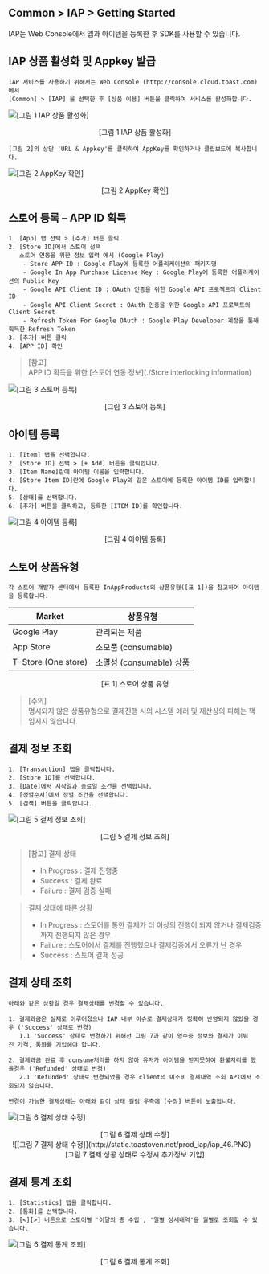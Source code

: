 ## Common > IAP > Getting Started

IAP는 Web Console에서 앱과 아이템을 등록한 후 SDK를 사용할 수 있습니다.

## IAP 상품 활성화 및 Appkey 발급

```
IAP 서비스를 사용하기 위해서는 Web Console (http://console.cloud.toast.com)에서
[Common] > [IAP] 을 선택한 후 [상품 이용] 버튼을 클릭하여 서비스를 활성화합니다.
```

![[그림 1 IAP 상품 활성화]](http://static.toastoven.net/prod_iap/iap_n_30.png)
<center>[그림 1 IAP 상품 활성화]</center>

```
[그림 2]의 상단 'URL & Appkey'를 클릭하여 AppKey를 확인하거나 클립보드에 복사합니다.
```

![[그림 2 AppKey 확인]](http://static.toastoven.net/prod_iap/iap_n_31.png)
<center>[그림 2 AppKey 확인]</center>

## 스토어 등록 – APP ID 획득

```
1. [App] 탭 선택 > [추가] 버튼 클릭  
2. [Store ID]에서 스토어 선택  
   스토어 연동을 위한 정보 입력 예시 (Google Play)  
    - Store APP ID : Google Play에 등록한 어플리케이션의 패키지명  
    - Google In App Purchase License Key : Google Play에 등록한 어플리케이션의 Public Key  
    - Google API Client ID : OAuth 인증을 위한 Google API 프로젝트의 Client ID  
    - Google API Client Secret : OAuth 인증을 위한 Google API 프로젝트의 Client Secret  
    - Refresh Token For Google OAuth : Google Play Developer 계정을 통해 획득한 Refresh Token  
3. [추가] 버튼 클릭  
4. [APP ID] 확인
```

> [참고]  
> APP ID 획득을 위한 [스토어 연동 정보](./Store interlocking information)    

![[그림 3 스토어 등록]](http://static.toastoven.net/prod_iap/iap_n_32.png)
<center>[그림 3 스토어 등록]</center>

## 아이템 등록

```
1. [Item] 탭을 선택합니다.  
2. [Store ID] 선택 > [+ Add] 버튼을 클릭합니다.  
3. [Item Name]란에 아이템 이름을 입력합니다.  
4. [Store Item ID]란에 Google Play와 같은 스토어에 등록한 아이템 ID를 입력합니다.  
5. [상태]를 선택합니다.  
6. [추가] 버튼을 클릭하고, 등록한 [ITEM ID]를 확인합니다.  
```

![[그림 4 아이템 등록]](http://static.toastoven.net/prod_iap/iap_n_33.png)
<center>[그림 4 아이템 등록]</center>

## 스토어 상품유형

```
각 스토어 개발자 센터에서 등록한 InAppProducts의 상품유형([표 1])을 참고하여 아이템을 등록합니다.
```

|Market|	상품유형|
|---|---|
|Google Play|	관리되는 제품|
|App Store|	소모품 (consumable)|
|T-Store (One store)|	소멸성 (consumable) 상품|

<center>[표 1] 스토어 상품 유형</center>

> [주의]  
> 명시되지 않은 상품유형으로 결제진행 시의 시스템 에러 및 재산상의 피해는 책임지지 않습니다.

## 결제 정보 조회

```
1. [Transaction] 탭을 클릭합니다.  
2. [Store ID]를 선택합니다.  
3. [Date]에서 시작일과 종료일 조건을 선택합니다.  
4. [정렬순서]에서 정렬 조건을 선택합니다.
5. [검색] 버튼을 클릭합니다.  
```

![[그림 5 결제 정보 조회]](http://static.toastoven.net/prod_iap/iap_n_44.png)
<center>[그림 5 결제 정보 조회]</center>

> [참고]
> 결제 상태   
>  - In Progress : 결제 진행중   
>  - Success : 결제 완료   
>  - Failure : 결제 검증 실패  

> 결제 상태에 따른 상황  
>  - In Progress : 스토어를 통한 결제가 더 이상의 진행이 되지 않거나 결제검증까지 진행되지 않은 경우  
>  - Failure : 스토어에서 결제를 진행했으나 결제검증에서 오류가 난 경우  
>  - Success : 스토어 결제 성공


## 결제 상태 조회
```
아래와 같은 상황일 경우 결제상태를 변경할 수 있습니다.

1. 결제과금은 실제로 이루어졌으나 IAP 내부 이슈로 결제상태가 정확히 반영되지 않았을 경우 ('Success' 상태로 변경)
   1.1 'Success' 상태로 변경하기 위해선 그림 7과 같이 영수증 정보와 결제가 이뤄진 가격, 통화를 기입해야 합니다.

2. 결제과금 완료 후 consume처리를 하지 않아 유저가 아이템을 받지못하여 환불처리를 했을경우 ('Refunded' 상태로 변경)
   2.1 'Refunded' 상태로 변경되었을 경우 client의 미소비 결제내역 조회 API에서 조회되지 않습니다.

변경이 가능한 결제상태는 아래와 같이 상태 컬럼 우측에 [수정] 버튼이 노출됩니다.
```
![[그림 6 결제 상태 수정]](http://static.toastoven.net/prod_iap/iap_45.png)
<center>[그림 6 결제 상태 수정]</center>
 
![[그림 7 결제 상태 수정]](http://static.toastoven.net/prod_iap/iap_46.PNG)
<center>[그림 7 결제 성공 상태로 수정시 추가정보 기입]</center>




## 결제 통계 조회

```
1. [Statistics] 탭을 클릭합니다.  
2. [통화]를 선택합니다.  
3. [<][>] 버튼으로 스토어별 '이달의 총 수입', '일별 상세내역'을 월별로 조회할 수 있습니다.  
```

![[그림 6 결제 통계 조회]](http://static.toastoven.net/prod_iap/iap_n_35.png)
<center>[그림 6 결제 통계 조회]</center>
